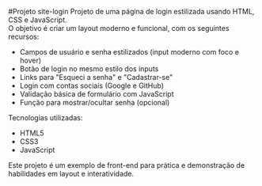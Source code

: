 #Projeto site-login
Projeto de uma página de login estilizada usando HTML, CSS e JavaScript.  
O objetivo é criar um layout moderno e funcional, com os seguintes recursos:

- Campos de usuário e senha estilizados (input moderno com foco e hover)
- Botão de login no mesmo estilo dos inputs
- Links para "Esqueci a senha" e "Cadastrar-se"
- Login com contas sociais (Google e GitHub)
- Validação básica de formulário com JavaScript
- Função para mostrar/ocultar senha (opcional)

Tecnologias utilizadas:
- HTML5
- CSS3
- JavaScript

Este projeto é um exemplo de front-end para prática e demonstração de habilidades em layout e interatividade.
